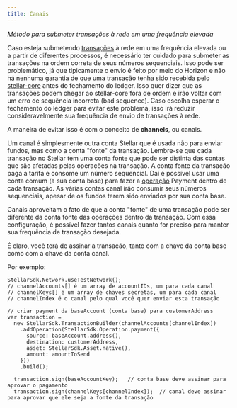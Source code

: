 ```yaml
---
title: Canais
---
```

*Método para submeter transações à rede em uma frequência elevada*

Caso esteja submetendo [transações](./concepts/transactions.md) à rede em uma frequência elevada ou a partir de diferentes processos, é necessário ter cuidado para submeter as transações na ordem correta de seus números sequenciais. Isso pode ser problemático, já que tipicamente o envio é feito por meio do Horizon e não há nenhuma garantia de que uma transação tenha sido recebida pelo [stellar-core](https://github.com/stellar/stellar-core) antes do fechamento do ledger. Isso quer dizer que as transações podem chegar ao stellar-core fora de ordem e irão voltar com um erro de sequência incorreta (bad sequence). Caso escolha esperar o fechamento do ledger para evitar este problema, isso irá reduzir consideravelmente sua frequência de envio de transações à rede.

A maneira de evitar isso é com o conceito de **channels**, ou canais.

Um canal é simplesmente outra conta Stellar que é usada não para enviar fundos, mas como a conta "fonte" da transação. Lembre-se que cada transação no Stellar tem uma conta fonte que pode ser distinta das contas que são afetadas pelas operações na transação. A conta fonte da transação paga a tarifa e consome um número sequencial. Daí é possível usar uma conta comum (a sua conta base) para fazer a [operação](./concepts/operations.md) Payment dentro de cada transação. As várias contas canal irão consumir seus números sequenciais, apesar de os fundos terem sido enviados por sua conta base.

Canais aproveitam o fato de que a conta "fonte" de uma transação pode ser diferente da conta fonte das operações dentro da transação. Com essa configuração, é possível fazer tantos canais quanto for preciso para manter sua frequência de transação desejada.

É claro, você terá de assinar a transação, tanto com a chave da conta base como com a chave da conta canal.

Por exemplo:
```
StellarSdk.Network.useTestNetwork();
// channelAccounts[] é um array de accountIDs, um para cada canal
// channelKeys[] é um array de chaves secretas, um para cada canal
// channelIndex é o canal pelo qual você quer enviar esta transação

// criar payment da baseAccount (conta base) para customerAddress
var transaction =
  new StellarSdk.TransactionBuilder(channelAccounts[channelIndex])
    .addOperation(StellarSdk.Operation.payment({
      source: baseAccount.address(),
      destination: customerAddress,
      asset: StellarSdk.Asset.native(),
      amount: amountToSend
    }))
    .build();

  transaction.sign(baseAccountKey);   // conta base deve assinar para aprovar o pagamento
  transaction.sign(channelKeys[channelIndex]);  // canal deve assinar para aprovar que ele seja a fonte da transação
```
